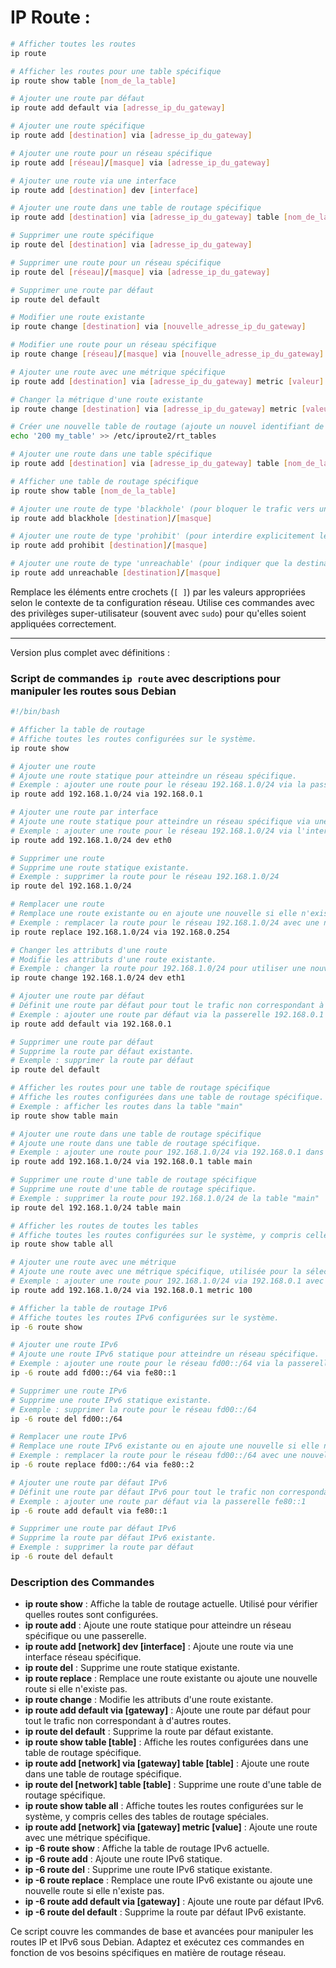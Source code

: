 # IP Route :

```sh
# Afficher toutes les routes
ip route

# Afficher les routes pour une table spécifique
ip route show table [nom_de_la_table]

# Ajouter une route par défaut
ip route add default via [adresse_ip_du_gateway]

# Ajouter une route spécifique
ip route add [destination] via [adresse_ip_du_gateway]

# Ajouter une route pour un réseau spécifique
ip route add [réseau]/[masque] via [adresse_ip_du_gateway]

# Ajouter une route via une interface
ip route add [destination] dev [interface]

# Ajouter une route dans une table de routage spécifique
ip route add [destination] via [adresse_ip_du_gateway] table [nom_de_la_table]

# Supprimer une route spécifique
ip route del [destination] via [adresse_ip_du_gateway]

# Supprimer une route pour un réseau spécifique
ip route del [réseau]/[masque] via [adresse_ip_du_gateway]

# Supprimer une route par défaut
ip route del default

# Modifier une route existante
ip route change [destination] via [nouvelle_adresse_ip_du_gateway]

# Modifier une route pour un réseau spécifique
ip route change [réseau]/[masque] via [nouvelle_adresse_ip_du_gateway]

# Ajouter une route avec une métrique spécifique
ip route add [destination] via [adresse_ip_du_gateway] metric [valeur]

# Changer la métrique d'une route existante
ip route change [destination] via [adresse_ip_du_gateway] metric [valeur]

# Créer une nouvelle table de routage (ajoute un nouvel identifiant de table)
echo '200 my_table' >> /etc/iproute2/rt_tables

# Ajouter une route dans une table spécifique
ip route add [destination] via [adresse_ip_du_gateway] table [nom_de_la_table]

# Afficher une table de routage spécifique
ip route show table [nom_de_la_table]

# Ajouter une route de type 'blackhole' (pour bloquer le trafic vers une destination)
ip route add blackhole [destination]/[masque]

# Ajouter une route de type 'prohibit' (pour interdire explicitement le trafic vers une destination)
ip route add prohibit [destination]/[masque]

# Ajouter une route de type 'unreachable' (pour indiquer que la destination est inatteignable)
ip route add unreachable [destination]/[masque]
```
Remplace les éléments entre crochets (`[ ]`) par les valeurs appropriées selon le contexte de ta configuration réseau. Utilise ces commandes avec des privilèges super-utilisateur (souvent avec `sudo`) pour qu'elles soient appliquées correctement.



---
Version plus complet avec définitions :

### Script de commandes `ip route` avec descriptions pour manipuler les routes sous Debian

```sh
#!/bin/bash

# Afficher la table de routage
# Affiche toutes les routes configurées sur le système.
ip route show

# Ajouter une route
# Ajoute une route statique pour atteindre un réseau spécifique.
# Exemple : ajouter une route pour le réseau 192.168.1.0/24 via la passerelle 192.168.0.1
ip route add 192.168.1.0/24 via 192.168.0.1

# Ajouter une route par interface
# Ajoute une route statique pour atteindre un réseau spécifique via une interface réseau.
# Exemple : ajouter une route pour le réseau 192.168.1.0/24 via l'interface eth0
ip route add 192.168.1.0/24 dev eth0

# Supprimer une route
# Supprime une route statique existante.
# Exemple : supprimer la route pour le réseau 192.168.1.0/24
ip route del 192.168.1.0/24

# Remplacer une route
# Remplace une route existante ou en ajoute une nouvelle si elle n'existe pas.
# Exemple : remplacer la route pour le réseau 192.168.1.0/24 avec une nouvelle passerelle
ip route replace 192.168.1.0/24 via 192.168.0.254

# Changer les attributs d'une route
# Modifie les attributs d'une route existante.
# Exemple : changer la route pour 192.168.1.0/24 pour utiliser une nouvelle interface
ip route change 192.168.1.0/24 dev eth1

# Ajouter une route par défaut
# Définit une route par défaut pour tout le trafic non correspondant à d'autres routes.
# Exemple : ajouter une route par défaut via la passerelle 192.168.0.1
ip route add default via 192.168.0.1

# Supprimer une route par défaut
# Supprime la route par défaut existante.
# Exemple : supprimer la route par défaut
ip route del default

# Afficher les routes pour une table de routage spécifique
# Affiche les routes configurées dans une table de routage spécifique.
# Exemple : afficher les routes dans la table "main"
ip route show table main

# Ajouter une route dans une table de routage spécifique
# Ajoute une route dans une table de routage spécifique.
# Exemple : ajouter une route pour 192.168.1.0/24 via 192.168.0.1 dans la table "main"
ip route add 192.168.1.0/24 via 192.168.0.1 table main

# Supprimer une route d'une table de routage spécifique
# Supprime une route d'une table de routage spécifique.
# Exemple : supprimer la route pour 192.168.1.0/24 de la table "main"
ip route del 192.168.1.0/24 table main

# Afficher les routes de toutes les tables
# Affiche toutes les routes configurées sur le système, y compris celles des tables de routage spéciales.
ip route show table all

# Ajouter une route avec une métrique
# Ajoute une route avec une métrique spécifique, utilisée pour la sélection de routes préférentielles.
# Exemple : ajouter une route pour 192.168.1.0/24 via 192.168.0.1 avec une métrique de 100
ip route add 192.168.1.0/24 via 192.168.0.1 metric 100

# Afficher la table de routage IPv6
# Affiche toutes les routes IPv6 configurées sur le système.
ip -6 route show

# Ajouter une route IPv6
# Ajoute une route IPv6 statique pour atteindre un réseau spécifique.
# Exemple : ajouter une route pour le réseau fd00::/64 via la passerelle fe80::1
ip -6 route add fd00::/64 via fe80::1

# Supprimer une route IPv6
# Supprime une route IPv6 statique existante.
# Exemple : supprimer la route pour le réseau fd00::/64
ip -6 route del fd00::/64

# Remplacer une route IPv6
# Remplace une route IPv6 existante ou en ajoute une nouvelle si elle n'existe pas.
# Exemple : remplacer la route pour le réseau fd00::/64 avec une nouvelle passerelle
ip -6 route replace fd00::/64 via fe80::2

# Ajouter une route par défaut IPv6
# Définit une route par défaut IPv6 pour tout le trafic non correspondant à d'autres routes.
# Exemple : ajouter une route par défaut via la passerelle fe80::1
ip -6 route add default via fe80::1

# Supprimer une route par défaut IPv6
# Supprime la route par défaut IPv6 existante.
# Exemple : supprimer la route par défaut
ip -6 route del default
```

### Description des Commandes

- **ip route show** : Affiche la table de routage actuelle. Utilisé pour vérifier quelles routes sont configurées.
- **ip route add** : Ajoute une route statique pour atteindre un réseau spécifique ou une passerelle.
- **ip route add [network] dev [interface]** : Ajoute une route via une interface réseau spécifique.
- **ip route del** : Supprime une route statique existante.
- **ip route replace** : Remplace une route existante ou ajoute une nouvelle route si elle n'existe pas.
- **ip route change** : Modifie les attributs d'une route existante.
- **ip route add default via [gateway]** : Ajoute une route par défaut pour tout le trafic non correspondant à d'autres routes.
- **ip route del default** : Supprime la route par défaut existante.
- **ip route show table [table]** : Affiche les routes configurées dans une table de routage spécifique.
- **ip route add [network] via [gateway] table [table]** : Ajoute une route dans une table de routage spécifique.
- **ip route del [network] table [table]** : Supprime une route d'une table de routage spécifique.
- **ip route show table all** : Affiche toutes les routes configurées sur le système, y compris celles des tables de routage spéciales.
- **ip route add [network] via [gateway] metric [value]** : Ajoute une route avec une métrique spécifique.
- **ip -6 route show** : Affiche la table de routage IPv6 actuelle.
- **ip -6 route add** : Ajoute une route IPv6 statique.
- **ip -6 route del** : Supprime une route IPv6 statique existante.
- **ip -6 route replace** : Remplace une route IPv6 existante ou ajoute une nouvelle route si elle n'existe pas.
- **ip -6 route add default via [gateway]** : Ajoute une route par défaut IPv6.
- **ip -6 route del default** : Supprime la route par défaut IPv6 existante.

Ce script couvre les commandes de base et avancées pour manipuler les routes IP et IPv6 sous Debian. Adaptez et exécutez ces commandes en fonction de vos besoins spécifiques en matière de routage réseau.